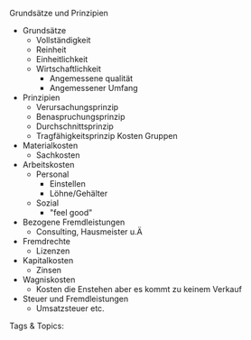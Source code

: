  Grundsätze und Prinzipien
  - Grundsätze
    - Vollständigkeit
    - Reinheit
    - Einheitlichkeit
    - Wirtschaftlichkeit
      - Angemessene qualität
      - Angemessener Umfang
  - Prinzipien
    - Verursachungsprinzip
    - Benaspruchungsprinzip
    - Durchschnittsprinzip
    - Tragfähigkeitsprinzip
 Kosten Gruppen
  - Materialkosten
    - Sachkosten
  - Arbeitskosten
    - Personal
      - Einstellen
      - Löhne/Gehälter
    - Sozial
      - "feel good"
  - Bezogene Fremdleistungen
    - Consulting, Hausmeister u.Ä
  - Fremdrechte
    - Lizenzen
  - Kapitalkosten
    - Zinsen
  - Wagniskosten
    - Kosten die Enstehen aber 
  es kommt zu keinem Verkauf
  - Steuer und Fremdleistungen
    - Umsatzsteuer etc.

   Tags & Topics:
   